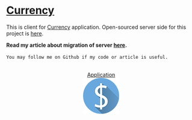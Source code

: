 # [Currency](https://play.google.com/store/apps/details?id=pro.alex_zaitsev.currency)

This is client for [Currency](https://play.google.com/store/apps/details?id=pro.alex_zaitsev.currency) application. Open-sourced server side for this project is [here](https://github.com/alexzaitsev/currency-client).

**Read my article about migration of server [here](https://medium.com/@alexzaitsev/migration-from-parse-to-heroku-and-parse-server-efd187eb739b).**

`You may follow me on Github if my code or article is useful.`
<br><br>
<p align="center">
<a href="https://play.google.com/store/apps/details?id=pro.alex_zaitsev.currency">Application</a><br>
<img src ="https://github.com/alexzaitsev/currency-server/blob/master/public/assets/images/parse-logo.png" ></img>
</p>